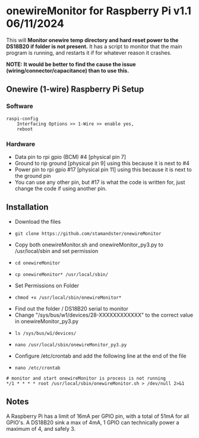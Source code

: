 # onewireMonitor for Raspberry Pi v1.1 06/11/2024 
This will **Monitor onewire temp directory and hard reset power to the DS18B20 if folder is not present.** 
It has a script to monitor that the main program is running, and restarts it if for whatever reason it crashes.

**NOTE: It would be better to find the cause the issue (wiring/connector/capacitance) than to use this.**


## Onewire (1-wire) Raspberry Pi Setup

### Software
    raspi-config
        Interfacing Options >> 1-Wire >> enable yes,
        reboot

### Hardware

- Data pin to rpi gpio (BCM) #4 [physical pin 7]
- Ground to rip ground [physical pin 9] using this because it is next to #4
- Power pin to rpi gpio #17 [physical pin 11] using this because it is next to the ground pin
- You can use any other pin, but #17 is what the code is written for, just change the code if using another pin.


## Installation

- Download the files
-     git clone https://github.com/stamandster/onewireMonitor
- Copy both onewireMonitor.sh and onewireMonitor_py3.py to /usr/local/sbin and set permission
-     cd onewireMonitor
-     cp onewireMonitor* /usr/local/sbin/
- Set Permissions on Folder
-     chmod +x /usr/local/sbin/onewireMonitor*
- Find out the folder / DS18B20 serial to monitor
- Change "/sys/bus/w1/devices/28-XXXXXXXXXXXX" to the correct value in onewireMonitor_py3.py
-     ls /sys/bus/w1/devices/
-     nano /usr/local/sbin/onewireMonitor_py3.py
- Configure /etc/crontab and add the following line at the end of the file
-     nano /etc/crontab

```
# monitor and start onewireMonitor is process is not running
*/1 * * * * root /usr/local/sbin/onewireMonitor.sh > /dev/null 2>&1
```


## Notes

A Raspberry Pi has a limit of 16mA per GPIO pin, with a total of 51mA for all GPIO's. A DS18B20 sink a max of 4mA, 1 GPIO can technically power a maximum of 4, and safely 3.


